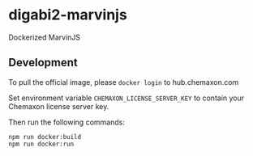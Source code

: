 # digabi2-marvinjs

Dockerized MarvinJS

## Development

To pull the official image, please `docker login` to hub.chemaxon.com

Set environment variable `CHEMAXON_LICENSE_SERVER_KEY` to contain your Chemaxon license server key.

Then run the following commands:

```
npm run docker:build
npm run docker:run
```